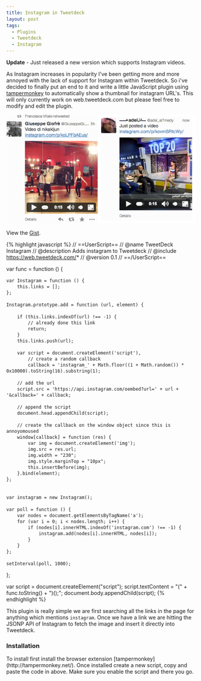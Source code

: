```yaml
--- 
title: Instagram in Tweetdeck
layout: post
tags:
  - Plugins
  - Tweetdeck
  - Instagram
---
```


**Update** - Just released a new version which supports Instagram videos.

As Instagram increases in popularity I've been getting more and more annoyed with the lack of support for Instagram within Tweetdeck. So i've decided to finally put an end to it and write a little JavaScript plugin using [tampermonkey](http://tampermonkey.net/) to automatically show a thumbnail for instagram URL's. This will only currently work on web.tweetdeck.com but please feel free to modify and edit the plugin.

<img src="/images/posts/instagram.png" alt="Instagram videos in Tweetdeck"/>

View the [Gist](https://gist.github.com/dtsn/6866575).

{% highlight javascript %}
// ==UserScript==
// @name           TweetDeck Instagram
// @description    Adds instagram to Tweetdeck
// @include        https://web.tweetdeck.com/*
// @version        0.1
// ==/UserScript==

var func = function () {

	var Instagram = function () {
		this.links = [];
	};

	Instagram.prototype.add = function (url, element) {

		if (this.links.indexOf(url) !== -1) {
			// already done this link
			return;
		}
		this.links.push(url);

		var script = document.createElement('script'),
			// create a random callback
			callback = 'instagram_' + Math.floor((1 + Math.random()) * 0x10000).toString(16).substring(1);

		// add the url
		script.src = 'https://api.instagram.com/oembed?url=' + url + '&callback=' + callback;

		// append the script
		document.head.appendChild(script);

		// create the callback on the window object since this is annoyomoused 
		window[callback] = function (res) {
			var img = document.createElement('img');
			img.src = res.url;
			img.width = "230";
            img.style.marginTop = "10px";
			this.insertBefore(img);
		}.bind(element);
	};

	
	var instagram = new Instagram();

	var poll = function () {
		var nodes = document.getElementsByTagName('a');
		for (var i = 0; i < nodes.length; i++) {
			if (nodes[i].innerHTML.indexOf('instagram.com') !== -1) {
				instagram.add(nodes[i].innerHTML, nodes[i]);
			}
		}
	};

	setInterval(poll, 1000);
};

var script = document.createElement("script");
script.textContent = "(" + func.toString() + ")();";
document.body.appendChild(script);
{% endhighlight %}

This plugin is really simple we are first searching all the links in the page for anything which mentions `instagram`. Once we have a link we are hitting the JSONP API of Instagram to fetch the image and insert it directly into Tweetdeck.

<h3><span>Installation</span></h3>
To install first install the browser extension [tampermonkey](http://tampermonkey.net/). Once installed create a new script, copy and paste the code in above. Make sure you enable the script and there you go.
